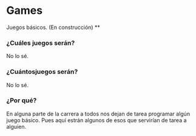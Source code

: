 # Games
Juegos básicos. (En construcción)
**
###  ¿Cuáles juegos serán?
No lo sé.

### ¿Cuántosjuegos serán?
No lo sé.

### ¿Por qué?
En alguna parte de la carrera a todos nos dejan de tarea programar algún juego básico. Pues aquí estrán algunos de esos que servirían de tarea a alguien.
